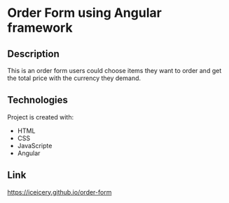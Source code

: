 # Order Form using Angular framework

## Description

This is an order form users could choose items they want to order and get the total price with the currency they demand.

## Technologies

Project is created with:

- HTML
- CSS
- JavaScripte
- Angular

## Link

https://iceicery.github.io/order-form
